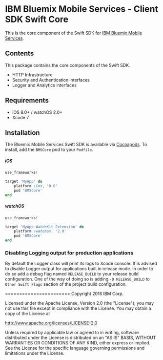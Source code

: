 IBM Bluemix Mobile Services - Client SDK Swift Core
===================================================

This is the core component of the Swift SDK for [IBM Bluemix Mobile Services](https://console.ng.bluemix.net/docs/services/mobile.html). 

## Contents
This package contains the core components of the Swift SDK.

* HTTP Infrastructure
* Security and Authentication interfaces
* Logger and Analytics interfaces


## Requirements
* iOS 8.0+ / watchOS 2.0+
* Xcode 7


## Installation
The Bluemix Mobile Services Swift SDK is available via [Cocoapods](http://cocoapods.org/). 
To install, add the `BMSCore` pod to your `Podfile`.

##### iOS
```ruby
use_frameworks!

target 'MyApp' do
    platform :ios, '8.0'
    pod 'BMSCore'
end
```

##### watchOS
```ruby
use_frameworks!

target 'MyApp WatchKit Extension' do
    platform :watchos, '2.0'
    pod 'BMSCore'
end
```
### Disabling Logging output for production applications

By default the Logger class will print its logs to Xcode console. If is advised to disable Logger output for applications built in release mode. In order to do so add a debug flag named `RELEASE_BUILD` to your release build configuration. One of the way of doing so is adding `-D RELEASE_BUILD` to `Other Swift Flags` section of the project build configuration. 


=======================
Copyright 2016 IBM Corp.

Licensed under the Apache License, Version 2.0 (the "License");
you may not use this file except in compliance with the License.
You may obtain a copy of the License at

http://www.apache.org/licenses/LICENSE-2.0

Unless required by applicable law or agreed to in writing, software
distributed under the License is distributed on an "AS IS" BASIS,
WITHOUT WARRANTIES OR CONDITIONS OF ANY KIND, either express or implied.
See the License for the specific language governing permissions and
limitations under the License.
